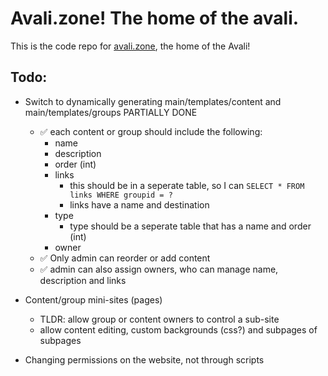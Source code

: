 # Avali.zone! The home of the avali.

This is the code repo for [avali.zone](https://avali.zone), the home of the Avali!

## Todo:

- Switch to dynamically generating main/templates/content and main/templates/groups PARTIALLY DONE
    - ✅ each content or group should include the following:
        - name
        - description
        - order (int)
        - links
            - this should be in a seperate table, so I can `SELECT * FROM links WHERE groupid = ?`
            - links have a name and destination
        - type
            - type should be a seperate table that has a name and order (int)
        - owner
    - ✅ Only admin can reorder or add content 
    - ✅ admin can also assign owners, who can manage name, description and links

- Content/group mini-sites (pages)
    - TLDR: allow group or content owners to control a sub-site
    - allow content editing, custom backgrounds (css?) and subpages of subpages

- Changing permissions on the website, not through scripts